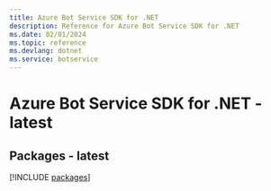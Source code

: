 ```yaml
---
title: Azure Bot Service SDK for .NET
description: Reference for Azure Bot Service SDK for .NET
ms.date: 02/01/2024
ms.topic: reference
ms.devlang: dotnet
ms.service: botservice
---
```

# Azure Bot Service SDK for .NET - latest
## Packages - latest
[!INCLUDE [packages](bot-service-index.md)]